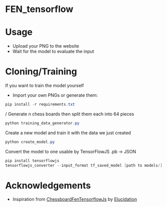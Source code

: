 # FEN_tensorflow

# Usage
- Upload your PNG to the website 
- Wait for the model to evaluate the input

# Cloning/Training
If you want to train the model yourself

- Import your own PNGs or generate them: 
```powershell
pip install -r requirements.txt
```
/
Generate n chess boards then split them each into 64 pieces
```powershell
python training_data_generator.py
```
Create a new model and train it with the data we just created
```powershell
python create_model.py
```
Convert the model to one usable by TensorFlowJS .pb -> JSON
```powershell
pip install tensorflowjs
tensorflowjs_converter --input_format tf_saved_model [path to models/] [output dir]
```

# Acknowledgements
- Inspiration from [ChessboardFenTensorflowJs](https://github.com/Elucidation/ChessboardFenTensorflowJs) by [Elucidation](https://github.com/Elucidation)
